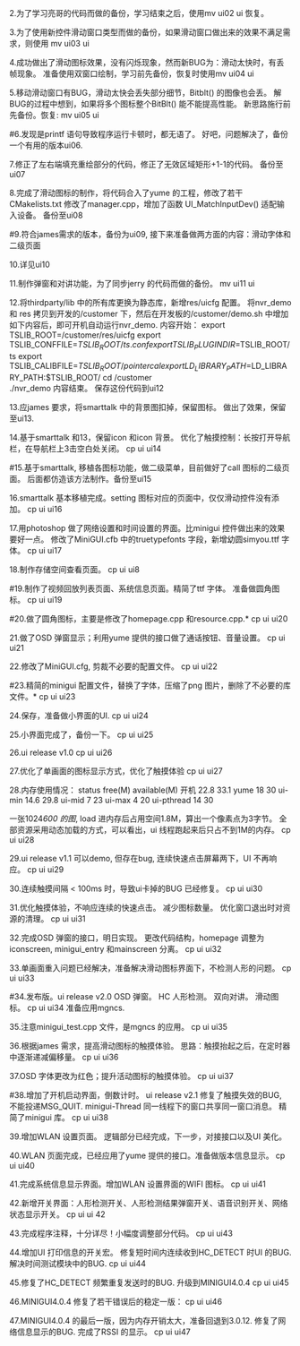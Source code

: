 2.为了学习亮哥的代码而做的备份，学习结束之后，使用mv ui02 ui 恢复。

3.为了使用新控件滑动窗口类型而做的备份，如果滑动窗口做出来的效果不满足需求，则使用 mv ui03 ui

4.成功做出了滑动图标效果，没有闪烁现象，然而新BUG为：滑动太快时，有丢帧现象。
	准备使用双窗口绘制，学习前先备份，恢复时使用mv ui04 ui

5.移动滑动窗口有BUG，滑动太快会丢失部分细节，Bitblt() 的图像也会丢。
	解BUG的过程中想到，如果将多个图标整个BitBlt() 能不能提高性能。
	新思路施行前先备份。恢复: mv ui05 ui

#6.发现是printf 语句导致程序运行卡顿时，都无语了。
	好吧，问题解决了，备份一个有用的版本ui06.

7.修正了左右端填充重绘部分的代码，修正了无效区域矩形+1-1的代码。
	备份至ui07

8.完成了滑动图标的制作，将代码合入了yume 的工程，修改了若干CMakelists.txt
	修改了manager.cpp，增加了函数 UI_MatchInputDev() 适配输入设备。
	备份至ui08

#9.符合james需求的版本，备份为ui09, 接下来准备做两方面的内容：滑动字体和二级页面

10.详见ui10

11.制作弹窗和对讲功能，为了同步jerry 的代码而做的备份。
	mv ui11 ui

12.将thirdparty/lib 中的所有库更换为静态库，新增res/uicfg 配置。
	将nvr_demo 和 res 拷贝到开发的/customer 下，然后在开发板的/customer/demo.sh 
	中增加如下内容后，即可开机自动运行nvr_demo.
	内容开始：
	export TSLIB_ROOT=/customer/res/uicfg
	export TSLIB_CONFFILE=$TSLIB_ROOT/ts.conf
	export TSLIB_PLUGINDIR=$TSLIB_ROOT/ts
	export TSLIB_CALIBFILE=$TSLIB_ROOT/pointercal
	export LD_LIBRARY_PATH=$LD_LIBRARY_PATH:$TSLIB_ROOT/
	cd /customer                           
	./nvr_demo
	内容结束。
	保存这份代码到ui12

13.应james 要求，将smarttalk 中的背景图扣掉，保留图标。
	做出了效果，保留至ui13.

14.基于smarttalk 和13，保留icon 和icon 背景。
	优化了触摸控制：长按打开导航栏，在导航栏上3击空白处关闭。
	cp ui ui14

#15.基于smarttalk, 移植各图标功能，做二级菜单，目前做好了call 图标的二级页面。
	后面都仿造该方法制作。备份至ui15

16.smarttalk 基本移植完成。setting 图标对应的页面中，仅仅滑动控件没有添加。
	cp ui ui16

17.用photoshop 做了网络设置和时间设置的界面。比minigui 控件做出来的效果要好一点。
	修改了MiniGUI.cfb 中的truetypefonts 字段，新增幼圆simyou.ttf 字体。
	cp ui ui17 

18.制作存储空间查看页面。
	cp ui ui8

#19.制作了视频回放列表页面、系统信息页面。精简了ttf 字体。
	准备做圆角图标。
	cp ui ui19

#20.做了圆角图标，主要是修改了homepage.cpp 和resource.cpp.*
	cp ui ui20

21.做了OSD 弹窗显示；利用yume 提供的接口做了通话按钮、音量设置。
	cp ui ui21

22.修改了MiniGUI.cfg, 剪裁不必要的配置文件。
	cp ui ui22

#23.精简的minigui 配置文件，替换了字体，压缩了png 图片，删除了不必要的库文件。*
	cp ui ui23

24.保存，准备做小界面的UI.
	cp ui ui24

25.小界面完成了，备份一下。
	cp ui ui25

26.ui release v1.0
	cp ui ui26

27.优化了单画面的图标显示方式，优化了触摸体验
	cp ui ui27

28.内存使用情况：
status	free(M)	available(M)
开机	22.8	33.1
yume	18		30
ui-min	14.6	29.8
ui-mid	7		23
ui-max	4		20
ui-pthread	14	30

一张1024*600 的图*, load 进内存后占用空间1.8M，算出一个像素点为3字节。
全部资源采用动态加载的方式，可以看出，ui 线程跑起来后只占不到1M的内存。
cp ui ui28

29.ui release v1.1
	可以demo, 但存在bug, 连续快速点击屏幕两下，UI 不再响应。
	cp ui ui29

30.连续触摸间隔 < 100ms 时，导致ui卡掉的BUG 已经修复。
	cp ui ui30

31.优化触摸体验，不响应连续的快速点击。
   减少图标数量。
   优化窗口退出时对资源的清理。
   cp ui ui31

32.完成OSD 弹窗的接口，明日实现。
	更改代码结构，homepage 调整为iconscreen, minigui_entry 和mainscreen 分离。
	cp ui ui32

33.单画面重入问题已经解决，准备解决滑动图标界面下，不检测人形的问题。
	cp ui ui33

#34.发布版。ui release v2.0
	OSD 弹窗。
	HC 人形检测。
	双向对讲。
	滑动图标。
	cp ui ui34
	准备应用mgncs.

35.注意minigui_test.cpp 文件，是mgncs 的应用。
	cp ui ui35

36.根据james 需求，提高滑动图标的触摸体验。
	思路：触摸抬起之后，在定时器中逐渐递减偏移量。
	cp ui ui36

37.OSD 字体更改为红色；提升活动图标的触摸体验。
	cp ui ui37

#38.增加了开机启动界面，倒数计时。		ui release v2.1
	修复了触摸失效的BUG, 不能投递MSG_QUIT. 
	minigui-Thread 同一线程下的窗口共享同一窗口消息。
	精简了minigui 库。
	cp ui ui38

39.增加WLAN 设置页面。
	逻辑部分已经完成，下一步，对接接口以及UI 美化。

40.WLAN 页面完成，已经应用了yume 提供的接口。准备做版本信息显示。
	cp ui ui40

41.完成系统信息显示界面。增加WLAN 设置界面的WIFI 图标。
	cp ui ui41

42.新增开关界面：人形检测开关、人形检测结果弹窗开关、语音识别开关、网络状态显示开关。
	cp ui ui 42

43.完成程序注释，十分详尽！小幅度调整部分代码。
	cp ui ui43

44.增加UI 打印信息的开关宏。
	修复短时间内连续收到HC_DETECT 时UI 的BUG.
	解决时间测试模块中的BUG.
	cp ui ui44

45.修复了HC_DETECT 频繁重复发送时的BUG.
	升级到MINIGUI4.0.4
	cp ui ui45

46.MINIGUI4.0.4 修复了若干错误后的稳定一版：
	cp ui ui46

47.MINIGUI4.0.4 的最后一版，因为内存开销太大，准备回退到3.0.12.
	修复了网络信息显示的BUG. 完成了RSSI 的显示。
	cp ui ui47
